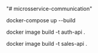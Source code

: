 "# microsservice-communication" 

docker-compose up --build 


docker image build -t auth-api .

docker image build -t sales-api .
